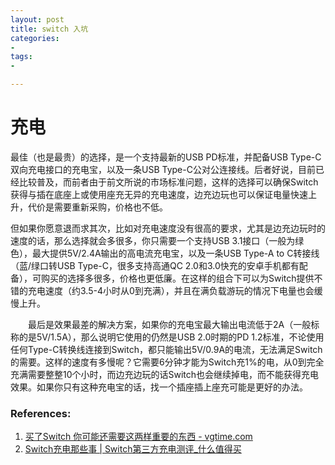 ```yaml
---
layout: post
title: switch 入坑
categories: 
- 
tags:
- 

---
```



# 充电

最佳（也是最贵）的选择，是一个支持最新的USB PD标准，并配备USB Type-C双向充电接口的充电宝，以及一条USB Type-C公对公连接线。后者好说，目前已经比较普及，而前者由于前文所说的市场标准问题，这样的选择可以确保Switch获得与插在底座上或使用座充无异的充电速度，边充边玩也可以保证电量快速上升，代价是需要重新采购，价格也不低。

但如果你愿意退而求其次，比如对充电速度没有很高的要求，尤其是边充边玩时的速度的话，那么选择就会多很多，你只需要一个支持USB 3.1接口（一般为绿色），最大提供5V/2.4A输出的高电流充电宝，以及一条USB Type-A to C转接线（蓝/绿口转USB Type-C，很多支持高通QC 2.0和3.0快充的安卓手机都有配备），可购买的选择多很多，价格也更低廉。在这样的组合下可以为Switch提供不错的充电速度（约3.5-4小时从0到充满），并且在满负载游玩的情况下电量也会缓慢上升。

　　最后是效果最差的解决方案，如果你的充电宝最大输出电流低于2A（一般标称的是5V/1.5A），那么说明它使用的仍然是USB 2.0时期的PD 1.2标准，不论使用任何Type-C转换线连接到Switch，都只能输出5V/0.9A的电流，无法满足Switch的需要。这样的速度有多慢呢？它需要6分钟才能为Switch充1%的电，从0到完全充满需要整整10个小时，而边充边玩的话Switch也会继续掉电，而不能获得充电效果。如果你只有这种充电宝的话，找一个插座插上座充可能是更好的办法。


### References:
1. [买了Switch 你可能还需要这两样重要的东西 - vgtime.com](https://www.vgtime.com/topic/499535.jhtml)
2. [Switch充电那些事 | Switch第三方充电测评_什么值得买](https://post.smzdm.com/p/656321/)
